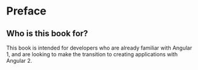 # Preface

## Who is this book for?

This book is intended for developers who are already familiar with Angular 1,
and are looking to make the transition to creating applications with Angular 2.
